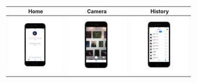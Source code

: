 Home       |    Camera    | History
:---------:|:------------:|:-------------:
![1](https://raw.githubusercontent.com/tozaicevas/epicenter-mobile/master/assets/images/mock_home.png) | ![2](https://raw.githubusercontent.com/tozaicevas/epicenter-mobile/master/assets/images/mock_camera.png) | ![3](https://raw.githubusercontent.com/tozaicevas/epicenter-mobile/master/assets/images/mock_history.png)
